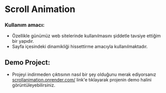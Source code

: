 # Scroll Animation

### Kullanım amacı:
- Özellikle günümüz web sitelerinde kullanılmasını şiddetle tavsiye ettiğim bir yapıdır.
- Sayfa içesindeki dinamikliği hissettirme amacıyla kullanılmaktadır.

## Demo Project:
- Projeyi indirmeden çıktısının nasıl bir şey olduğunu merak ediyorsanız [scrollanimation.onrender.com/](https://scrollanimation.onrender.com/) link'e tıklayarak projenin demo halini görüntüleyebilirsiniz.
